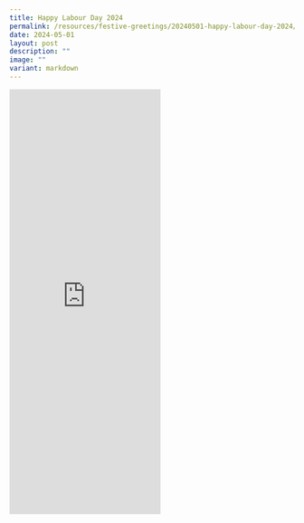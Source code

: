 ```yaml
---
title: Happy Labour Day 2024
permalink: /resources/festive-greetings/20240501-happy-labour-day-2024/
date: 2024-05-01
layout: post
description: ""
image: ""
variant: markdown
---
```

<iframe allow="autoplay; clipboard-write; encrypted-media; picture-in-picture; web-share" allowfullscreen="true" frameborder="0" scrolling="no" style="border:none;overflow:hidden" height="750" width="267" src="https://www.facebook.com/plugins/video.php?height=476&amp;href=https%3A%2F%2Fwww.facebook.com%2Falpshealthcaresupplychain%2Fvideos%2F3544886135764241%2F&amp;show_text=true&amp;width=267&amp;t=0"></iframe>